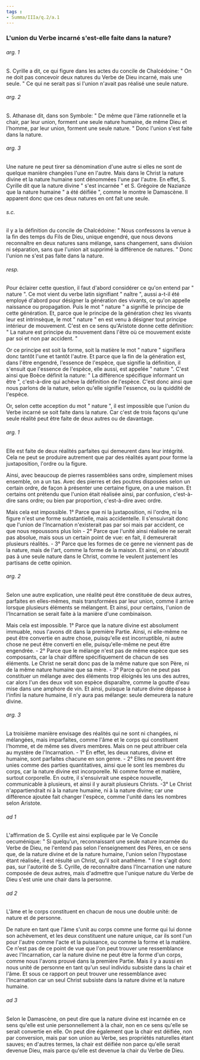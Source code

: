 ```yaml
---
tags : 
- Summa/IIIa/q.2/a.1
---
```


### L'union du Verbe incarné s'est-elle faite dans la nature?

###### arg. 1
S. Cyrille a dit, ce qui figure dans les actes du concile de Chalcédoine: " On ne doit pas concevoir deux natures du Verbe de Dieu incarné, mais une seule. " Ce qui ne serait pas si l'union n'avait pas réalisé une seule nature. 

###### arg. 2
S. Athanase dit, dans son Symbole: " De même que l'âme rationnelle et la chair, par leur union, forment une seule nature humaine, de même Dieu et l'homme, par leur union, forment une seule nature. " Donc l'union s'est faite dans la nature. 

###### arg. 3
Une nature ne peut tirer sa dénomination d'une autre si elles ne sont de quelque manière changées l'une en l'autre. Mais dans le Christ la nature divine et la nature humaine sont dénommées l'une par l'autre. En effet, S. Cyrille dit que la nature divine " s'est incarnée " et S. Grégoire de Nazianze que la nature humaine " a été déifiée ", comme le montre le Damascène. Il apparent donc que ces deux natures en ont fait une seule. 

###### s.c.
il y a la définition du concile de Chalcédoine: " Nous confessons la venue à la fin des temps du Fils de Dieu, unique engendré, que nous devons reconnaître en deux natures sans mélange, sans changement, sans division ni séparation, sans que l'union ait supprimé la différence de natures. " Donc l'union ne s'est pas faite dans la nature. 

###### resp.
Pour éclairer cette question, il faut d'abord considérer ce qu'on entend par " nature ". Ce mot vient du verbe latin signifiant " naître ", aussi a-t-il été employé d'abord pour désigner la génération des vivants, ce qu'on appelle naissance ou propagation. Puis le mot " nature " a signifié le principe de cette génération. Et, parce que le principe de la génération chez les vivants leur est intrinsèque, le mot " nature " en est venu à désigner tout principe intérieur de mouvement. C'est en ce sens qu'Aristote donne cette définition: " La nature est principe du mouvement dans l'être où ce mouvement existe par soi et non par accident. " 

Or ce principe est soit la forme, soit la matière le mot " nature " signifiera donc tantôt l'une et tantôt l'autre. Et parce que la fin de la génération est, dans l'être engendré, l'essence de l'espèce, que signifie la définition, il s'ensuit que l'essence de l'espèce, elle aussi, est appelée " nature ". C'est ainsi que Boèce définit la nature: " La différence spécifique informant un être ", c'est-à-dire qui achève la définition de l'espèce. C'est donc ainsi que nous parlons de la nature, selon qu'elle signifie l'essence, ou la quiddité de l'espèce. 

Or, selon cette acception du mot " nature ", il est impossible que l'union du Verbe incarné se soit faite dans la nature. Car c'est de trois façons qu'une seule réalité peut être faite de deux autres ou de davantage. 

###### arg. 1
Elle est faite de deux réalités parfaites qui demeurent dans leur intégrité. Cela ne peut se produire autrement que par des réalités ayant pour forme la juxtaposition, l'ordre ou la figure. 

Ainsi, avec beaucoup de pierres rassemblées sans ordre, simplement mises ensemble, on a un tas. Avec des pierres et des poutres disposées selon un certain ordre, de façon à présenter une certaine figure, on a une maison. Et certains ont prétendu que l'union était réalisée ainsi, par confusion, c'est-à-dire sans ordre; ou bien par proportion, c'est-à-dire avec ordre. 

Mais cela est impossible. 1° Parce que ni la juxtaposition, ni l'ordre, ni la figure n'est une forme substantielle, mais accidentelle. Il s'ensuivrait donc que l'union de l'Incarnation n'existerait pas par soi mais par accident, ce que nous repoussons plus loin - 2° Parce que l'unité ainsi réalisée ne serait pas absolue, mais sous un certain point de vue: en fait, il demeurerait plusieurs réalités. - 3° Parce que les formes de ce genre ne viennent pas de la nature, mais de l'art, comme la forme de la maison. Et ainsi, on n'aboutit pas à une seule nature dans le Christ, comme le veulent justement les partisans de cette opinion. 

###### arg. 2
Selon une autre explication, une réalité peut être constituée de deux autres, parfaites en elles-mêmes, mais transformées par leur union, comme il arrive lorsque plusieurs éléments se mélangent. Et ainsi, pour certains, l'union de l'Incarnation se serait faite à la manière d'une combinaison. 

Mais cela est impossible. 1° Parce que la nature divine est absolument immuable, nous l'avons dit dans la première Partie. Ainsi, ni elle-même ne peut être convertie en autre chose, puisqu'elle est incorruptible, ni autre chose ne peut être converti en elle, puisqu'elle-même ne peut être engendrée. - 2° Parce que le mélange n'est pas de même espèce que ses composants, car la chair diffère spécifiquement de chacun de ses éléments. Le Christ ne serait donc pas de la même nature que son Père, ni de la même nature humaine que sa mère. - 3° Parce qu'on ne peut pas constituer un mélange avec des éléments trop éloignés les uns des autres, car alors l'un des deux voit son espèce disparaître, comme la goutte d'eau mise dans une amphore de vin. Et ainsi, puisque la nature divine dépasse à l'infini la nature humaine, il n'y aura pas mélange: seule demeurera la nature divine. 

###### arg. 3
La troisième manière envisage des réalités qui ne sont ni changées, ni mélangées, mais imparfaites, comme l'âme et le corps qui constituent l'homme, et de même ses divers membres. Mais on ne peut attribuer cela au mystère de l'Incarnation. - 1° En effet, les deux natures, divine et humaine, sont parfaites chacune en son genre. - 2° Elles ne peuvent être unies comme des parties quantitatives, ainsi que le sont les membres du corps, car la nature divine est incorporelle. Ni comme forme et matière, surtout corporelle. En outre, il s'ensuivrait une espèce nouvelle, communicable à plusieurs, et ainsi il y aurait plusieurs Christs. -3° Le Christ n'appartiendrait ni à la nature humaine, ni à la nature divine; car une différence ajoutée fait changer l'espèce, comme l'unité dans les nombres selon Aristote. 

###### ad 1
L'affirmation de S. Cyrille est ainsi expliquée par le Ve Concile oecuménique: " Si quelqu'un, reconnaissant une seule nature incarnée du Verbe de Dieu, ne l'entend pas selon l'enseignement des Pères, en ce sens que, de la nature divine et de la nature humaine, l'union selon l'hypostase étant réalisée, il est résulté un Christ, qu'il soit anathème. " Il ne s'agit donc pas, sur l'autorité de S. Cyrille, de reconnaître dans l'Incarnation une nature composée de deux autres, mais d'admettre que l'unique nature du Verbe de Dieu s'est unie une chair dans la personne. 

###### ad 2
L'âme et le corps constituent en chacun de nous une double unité: de nature et de personne. 

De nature en tant que l'âme s'unit au corps comme une forme qui lui donne son achèvement, et les deux constituent une nature unique, car ils sont l'un pour l'autre comme l'acte et la puissance, ou comme la forme et la matière. Ce n'est pas de ce point de vue que l'on peut trouver une ressemblance avec l'Incarnation, car la nature divine ne peut être la forme d'un corps, comme nous l'avons prouvé dans la première Partie. Mais il y a aussi en nous unité de personne en tant qu'un seul individu subsiste dans la chair et l'âme. Et sous ce rapport on peut trouver une ressemblance avec l'Incarnation car un seul Christ subsiste dans la nature divine et la nature humaine. 

###### ad 3
Selon le Damascène, on peut dire que la nature divine est incarnée en ce sens qu'elle est unie personnellement à la chair, non en ce sens qu'elle se serait convertie en elle. On peut dire également que la chair est déifiée, non par conversion, mais par son union au Verbe, ses propriétés naturelles étant sauves; en d'autres termes, la chair est déifiée non parce qu'elle serait devenue Dieu, mais parce qu'elle est devenue la chair du Verbe de Dieu. 

